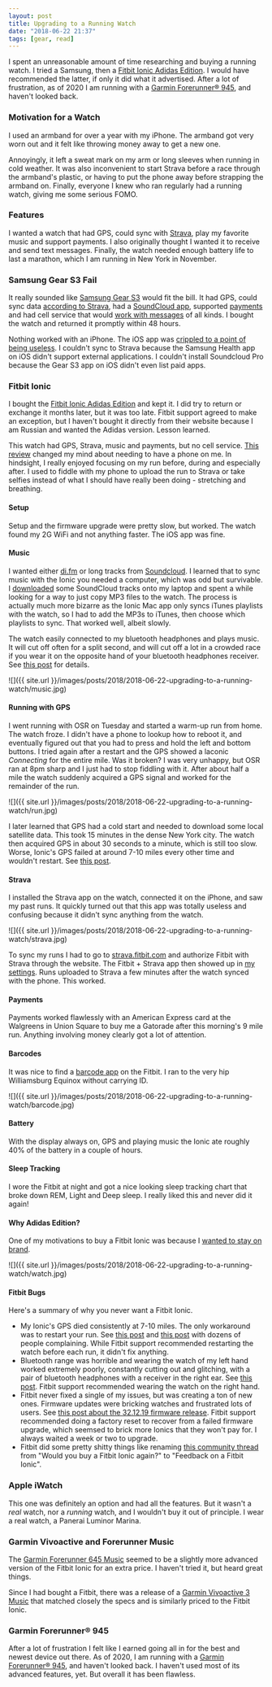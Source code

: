 ```yaml
---
layout: post
title: Upgrading to a Running Watch
date: "2018-06-22 21:37"
tags: [gear, read]
---
```

I spent an unreasonable amount of time researching and buying a running watch. I tried a Samsung, then a [Fitbit Ionic Adidas Edition](https://www.amazon.com/Fitbit-Ionic-Adidas-Silver-Included/dp/B079P2J6GM). I would have recommended the latter, if only it did what it advertised. After a lot of frustration, as of 2020 I am running with a [Garmin Forerunner® 945](https://buy.garmin.com/en-US/US/p/621922), and haven't looked back.

### Motivation for a Watch

I used an armband for over a year with my iPhone. The armband got very worn out and it felt like throwing money away to get a new one.

Annoyingly, it left a sweat mark on my arm or long sleeves when running in cold weather. It was also inconvenient to start Strava before a race through the armband's plastic, or having to put the phone away before strapping the armband on. Finally, everyone I knew who ran regularly had a running watch, giving me some serious FOMO.

### Features

I wanted a watch that had GPS, could sync with [Strava](https://www.strava.com), play my favorite music and support payments. I also originally thought I wanted it to receive and send text messages. Finally, the watch needed enough battery life to last a marathon, which I am running in New York in November.

### Samsung Gear S3 Fail

It really sounded like [Samsung Gear S3](https://www.amazon.com/Samsung-Frontier-Smartwatch-Bluetooth-SM-R760NDAAXAR/dp/B01M7MDK5S) would fit the bill. It had GPS, could sync data [according to Strava](https://support.strava.com/hc/en-us/articles/218887007-Samsung-Gear-and-Strava), had a [SoundCloud app](https://us.community.samsung.com/t5/Wearable-Tech/What-happened-to-Soundcloud-Pro-for-Gear-S3/td-p/332106), supported [payments](https://www.samsung.com/us/support/answer/ANS00061420/) and had cell service that would [work with messages](https://www.macworld.com/article/3205244/ios/samsung-tizen-smartwatch-iphone-how-to-faq.html) of all kinds. I bought the watch and returned it promptly within 48 hours.

Nothing worked with an iPhone. The iOS app was [crippled to a point of being useless](https://www.imore.com/what-know-about-pairing-samsung-gear-s3-iphone). I couldn't sync to Strava because the Samsung Health app on iOS didn't support external applications. I couldn't install Soundcloud Pro because the Gear S3 app on iOS didn't even list paid apps.

### Fitbit Ionic

I bought the [Fitbit Ionic Adidas Edition](https://www.amazon.com/Fitbit-Ionic-Adidas-Silver-Included/dp/B079P2J6GM) and kept it. I did try to return or exchange it months later, but it was too late. Fitbit support agreed to make an exception, but I haven't bought it directly from their website because I am Russian and wanted the Adidas version. Lesson learned.

This watch had GPS, Strava, music and payments, but no cell service. [This review](https://www.amazon.com/gp/customer-reviews/RXFWADPCNX3XK/ref=cm_cr_dp_d_rvw_ttl?ie=UTF8&ASIN=B074VDF16R) changed my mind about needing to have a phone on me. In hindsight, I really enjoyed focusing on my run before, during and especially after. I used to fiddle with my phone to upload the run to Strava or take selfies instead of what I should have really been doing -  stretching and breathing.

#### Setup

Setup and the firmware upgrade were pretty slow, but worked. The watch found my 2G WiFi and not anything faster. The iOS app was fine.

#### Music

I wanted either [di.fm](https://www.di.fm) or long tracks from [Soundcloud](https://soundcloud.com/stream). I learned that to sync music with the Ionic you needed a computer, which was odd but survivable. I [downloaded](https://www.klickaud.com) some SoundCloud tracks onto my laptop and spent a while looking for a way to just copy MP3 files to the watch. The process is actually much more bizarre as the Ionic Mac app only syncs iTunes playlists with the watch, so I had to add the MP3s to iTunes, then choose which playlists to sync. That worked well, albeit slowly.

The watch easily connected to my bluetooth headphones and plays music. It will cut off often for a split second, and will cut off a lot in a crowded race if you wear it on the opposite hand of your bluetooth headphones receiver. See [this post](https://community.fitbit.com/t5/Ionic/Abysmal-Bluetooth-Range/m-p/3012393) for details.

![]({{ site.url }}/images/posts/2018/2018-06-22-upgrading-to-a-running-watch/music.jpg)

#### Running with GPS

I went running with OSR on Tuesday and started a warm-up run from home. The watch froze. I didn't have a phone to lookup how to reboot it, and eventually figured out that you had to press and hold the left and bottom buttons. I tried again after a restart and the GPS showed a laconic _Connecting_ for the entire mile. Was it broken? I was very unhappy, but OSR ran at 8pm sharp and I just had to stop fiddling with it. After about half a mile the watch suddenly acquired a GPS signal and worked for the remainder of the run.

![]({{ site.url }}/images/posts/2018/2018-06-22-upgrading-to-a-running-watch/run.jpg)

I later learned that GPS had a cold start and needed to download some local satellite data. This took 15 minutes in the dense New York city. The watch then acquired GPS in about 30 seconds to a minute, which is still too slow. Worse, Ionic's GPS failed at around 7-10 miles every other time and wouldn't restart. See [this post](https://community.fitbit.com/t5/Ionic/GPS-dies-at-around-7-10-miles-consistently/m-p/2967988).

#### Strava

I installed the Strava app on the watch, connected it on the iPhone, and saw my past runs. It quickly turned out that this app was totally useless and confusing because it didn't sync anything from the watch.

![]({{ site.url }}/images/posts/2018/2018-06-22-upgrading-to-a-running-watch/strava.jpg)

To sync my runs I had to go to [strava.fitbit.com](https://strava.fitbit.com) and authorize Fitbit with Strava through the website. The Fitbit + Strava app then showed up in [my settings](https://www.fitbit.com/settings/applications). Runs uploaded to Strava a few minutes after the watch synced with the phone. This worked.

#### Payments

Payments worked flawlessly with an American Express card at the Walgreens in Union Square to buy me a Gatorade after this morning's 9 mile run. Anything involving money clearly got a lot of attention.

#### Barcodes

It was nice to find a [barcode app](https://gam.fitbit.com/gallery/app/20ba8b5a-f3f9-4f8c-a5a3-10d9eacbd846) on the Fitbit. I ran to the very hip Williamsburg Equinox without carrying ID.

![]({{ site.url }}/images/posts/2018/2018-06-22-upgrading-to-a-running-watch/barcode.jpg)

#### Battery

With the display always on, GPS and playing music the Ionic ate roughly 40% of the battery in a couple of hours.

#### Sleep Tracking

I wore the Fitbit at night and got a nice looking sleep tracking chart that broke down REM, Light and Deep sleep. I really liked this and never did it again!

#### Why Adidas Edition?

One of my motivations to buy a Fitbit Ionic was because I [wanted to stay on brand](https://weirdrussia.com/2015/01/04/why-is-adidas-so-popular-among-russians).

![]({{ site.url }}/images/posts/2018/2018-06-22-upgrading-to-a-running-watch/watch.jpg)

#### Fitbit Bugs

Here's a summary of why you never want a Fitbit Ionic.

* My Ionic's GPS died consistently at 7-10 miles. The only workaround was to restart your run. See [this post](https://community.fitbit.com/t5/Ionic/GPS-dies-at-around-7-10-miles-consistently/m-p/2967988) and [this post](https://community.fitbit.com/t5/Ionic/Ionic-losing-GPS-connection-during-activity/m-p/3043253) with dozens of people complaining. While Fitbit support recommended restarting the watch before each run, it didn't fix anything.
* Bluetooth range was horrible and wearing the watch of my left hand worked extremely poorly, constantly cutting out and glitching, with a pair of bluetooth headphones with a receiver in the right ear. See [this post](https://community.fitbit.com/t5/Ionic/Abysmal-Bluetooth-Range/m-p/3012393). Fitbit support recommended wearing the watch on the right hand.
* Fitbit never fixed a single of my issues, but was creating a ton of new ones. Firmware updates were bricking watches and frustrated lots of users. See [this post about the 32.12.19 firmware release](https://community.fitbit.com/t5/Ionic/Fitbit-OS-2-2-Ionic-Firmware-Release-32-12-19/m-p/3030841). Fitbit support recommended doing a factory reset to recover from a failed firmware upgrade, which seemsed to brick more Ionics that they won't pay for. I always waited a week or two to upgrade.
* Fitbit did some pretty shitty things like renaming [this community thread](https://community.fitbit.com/t5/Ionic/Feedback-about-Fitbit-Ionic/m-p/4468530/highlight/true#M137193) from "Would you buy a Fitbit Ionic again?" to "Feedback on a Fitbit Ionic".

### Apple iWatch

This one was definitely an option and had all the features. But it wasn't a _real_ watch, nor a _running_ watch, and I wouldn't buy it out of principle. I wear a real watch, a Panerai Luminor Marina.

### Garmin Vivoactive and Forerunner Music

The [Garmin Forerunner 645 Music](https://www.amazon.com/Garmin-Forerunner-contactless-wrist-based-010-01863-20/dp/B078H244WN) seemed to be a slightly more advanced version of the Fitbit Ionic for an extra price. I haven't tried it, but heard great things.

Since I had bought a Fitbit, there was a release of a [Garmin Vivoactive 3 Music](https://buy.garmin.com/en-US/US/p/602068) that matched closely the specs and is similarly priced to the Fitbit Ionic. 

### Garmin Forerunner® 945

After a lot of frustration I felt like I earned going all in for the best and newest device out there. As of 2020, I am running with a [Garmin Forerunner® 945](https://buy.garmin.com/en-US/US/p/621922), and haven't looked back. I haven't used most of its advanced features, yet. But overall it has been flawless.
